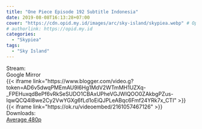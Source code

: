 ```yaml
---
title: "One Piece Episode 192 Subtitle Indonesia"
date: 2019-08-08T16:13:28+07:00
cover: "https://cdn.opid.my.id/images/arc/sky-island/skypiea.webp" # Optional, cover
# authorlink: https://opid.my.id
categories:
  - "Skypiea"
tags:
  - "Sky Island"
---
```

<div class="ui menu violet borderless inverted">
  <div class="header item active">
        Stream:
    </div>
  <a class="active item" data-tab="google">
    <i class="google drive icon"></i> Google
  </a>
  <a class="item nounderline" data-tab="mirror">
    <i class="odnoklassniki icon"></i> Mirror
  </a>
</div>
<div class="ui bottom attached tab segment active" style="border:0 !important;" data-tab="google">
{{< iframe link="https://www.blogger.com/video.g?token=AD6v5dwqPMEmAU9l6Hg1MdV2WTmMH1UZXq-_FPEHuxqdBePf6vRkSeSUDO1CBAxUPheVGJWIQOO0ZAkbgPZus-lqwQCQ4I8we2Cy2VwYGXg6fLd1oEiQJPLeABqc6Fmf24YRk7x_CTI" >}}
</div>
<div class="ui bottom attached tab segment" style="border:0 !important;" data-tab="mirror">
{{< iframe link="https://ok.ru/videoembed/2161057467126" >}}
</div>
<div class="ui menu violet borderless inverted">
  <div class="header item active">
        Downloads:
    </div>
  <a class="item nounderline" href="https://ouo.io/98Lo4i" target="_blank" rel="dofollow"><i class="google drive icon"></i>
    Average 480p</a>
</div>